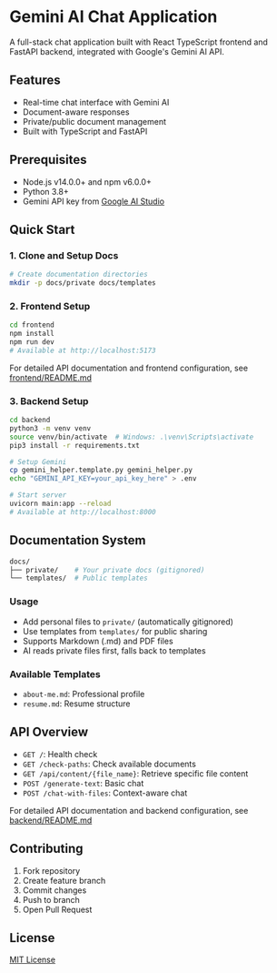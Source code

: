 # Gemini AI Chat Application

A full-stack chat application built with React TypeScript frontend and FastAPI backend, integrated with Google's Gemini AI API.

## Features

-   Real-time chat interface with Gemini AI
-   Document-aware responses
-   Private/public document management
-   Built with TypeScript and FastAPI

## Prerequisites

-   Node.js v14.0.0+ and npm v6.0.0+
-   Python 3.8+
-   Gemini API key from [Google AI Studio](https://makersuite.google.com/app/apikey)

## Quick Start

### 1. Clone and Setup Docs

```bash
# Create documentation directories
mkdir -p docs/private docs/templates
```

### 2. Frontend Setup

```bash
cd frontend
npm install
npm run dev
# Available at http://localhost:5173
```

For detailed API documentation and frontend configuration, see [frontend/README.md](frontend/README.md)

### 3. Backend Setup

```bash
cd backend
python3 -m venv venv
source venv/bin/activate  # Windows: .\venv\Scripts\activate
pip3 install -r requirements.txt

# Setup Gemini
cp gemini_helper.template.py gemini_helper.py
echo "GEMINI_API_KEY=your_api_key_here" > .env

# Start server
uvicorn main:app --reload
# Available at http://localhost:8000
```

## Documentation System

```bash
docs/
├── private/    # Your private docs (gitignored)
└── templates/  # Public templates
```

### Usage

-   Add personal files to `private/` (automatically gitignored)
-   Use templates from `templates/` for public sharing
-   Supports Markdown (.md) and PDF files
-   AI reads private files first, falls back to templates

### Available Templates

-   `about-me.md`: Professional profile
-   `resume.md`: Resume structure

## API Overview

-   `GET /`: Health check
-   `GET /check-paths`: Check available documents
-   `GET /api/content/{file_name}`: Retrieve specific file content
-   `POST /generate-text`: Basic chat
-   `POST /chat-with-files`: Context-aware chat

For detailed API documentation and backend configuration, see [backend/README.md](backend/README.md)

## Contributing

1. Fork repository
2. Create feature branch
3. Commit changes
4. Push to branch
5. Open Pull Request

## License

[MIT License](LICENSE)
